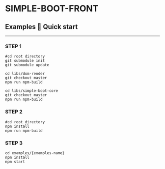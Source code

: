 SIMPLE-BOOT-FRONT
===
## Examples 🚀 Quick start

--- 

### STEP 1
```shell
#cd root directory
git submodule init
git submodule update

cd libs/dom-render
git checkout master
npm run npm-build

cd libs/simple-boot-core
git checkout master
npm run npm-build
```

### STEP 2
```shell
#cd root directory
npm install
npm run npm-build
```


### STEP 3
```shell
cd examples/{examples-name}
npm install
npm start
```